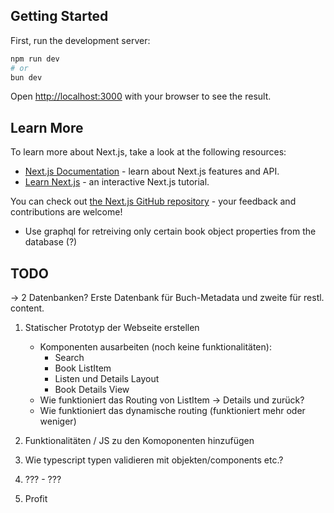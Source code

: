 ## Getting Started

First, run the development server:

```bash
npm run dev
# or
bun dev
```

Open [http://localhost:3000](http://localhost:3000) with your browser to see the result.

## Learn More

To learn more about Next.js, take a look at the following resources:

- [Next.js Documentation](https://nextjs.org/docs) - learn about Next.js features and API.
- [Learn Next.js](https://nextjs.org/learn) - an interactive Next.js tutorial.

You can check out [the Next.js GitHub repository](https://github.com/vercel/next.js/) - your feedback and contributions are welcome!

- Use graphql for retreiving only certain book object properties from the database (?)

## TODO

-> 2 Datenbanken? Erste Datenbank für Buch-Metadata und zweite für restl. content.

1. Statischer Prototyp der Webseite erstellen
    - Komponenten ausarbeiten (noch keine funktionalitäten):
        - Search
        - Book ListItem
        - Listen und Details Layout
        - Book Details View
    - Wie funktioniert das Routing von ListItem -> Details und zurück?
    - Wie funktioniert das dynamische routing (funktioniert mehr oder weniger)

2. Funktionalitäten / JS zu den Komoponenten hinzufügen

3. Wie typescript typen validieren mit objekten/components etc.?

4. ??? - ???

5. Profit
